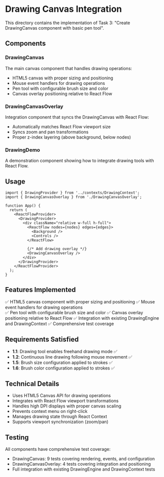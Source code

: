 # Drawing Canvas Integration

This directory contains the implementation of Task 3: "Create DrawingCanvas component with basic pen tool".

## Components

### DrawingCanvas
The main canvas component that handles drawing operations:
- HTML5 canvas with proper sizing and positioning
- Mouse event handlers for drawing operations
- Pen tool with configurable brush size and color
- Canvas overlay positioning relative to React Flow

### DrawingCanvasOverlay
Integration component that syncs the DrawingCanvas with React Flow:
- Automatically matches React Flow viewport size
- Syncs zoom and pan transformations
- Proper z-index layering (above background, below nodes)

### DrawingDemo
A demonstration component showing how to integrate drawing tools with React Flow.

## Usage

```tsx
import { DrawingProvider } from '../contexts/DrawingContext';
import { DrawingCanvasOverlay } from './DrawingCanvasOverlay';

function App() {
  return (
    <ReactFlowProvider>
      <DrawingProvider>
        <div className="relative w-full h-full">
          <ReactFlow nodes={nodes} edges={edges}>
            <Background />
            <Controls />
          </ReactFlow>
          
          {/* Add drawing overlay */}
          <DrawingCanvasOverlay />
        </div>
      </DrawingProvider>
    </ReactFlowProvider>
  );
}
```

## Features Implemented

✅ HTML5 canvas component with proper sizing and positioning
✅ Mouse event handlers for drawing operations  
✅ Pen tool with configurable brush size and color
✅ Canvas overlay positioning relative to React Flow
✅ Integration with existing DrawingEngine and DrawingContext
✅ Comprehensive test coverage

## Requirements Satisfied

- **1.1**: Drawing tool enables freehand drawing mode ✅
- **1.2**: Continuous line drawing following mouse movement ✅  
- **1.5**: Brush size configuration applied to strokes ✅
- **1.6**: Brush color configuration applied to strokes ✅

## Technical Details

- Uses HTML5 Canvas API for drawing operations
- Integrates with React Flow viewport transformations
- Handles high DPI displays with proper canvas scaling
- Prevents context menu on right-click
- Manages drawing state through React Context
- Supports viewport synchronization (zoom/pan)

## Testing

All components have comprehensive test coverage:
- DrawingCanvas: 9 tests covering rendering, events, and configuration
- DrawingCanvasOverlay: 4 tests covering integration and positioning
- Full integration with existing DrawingEngine and DrawingContext tests